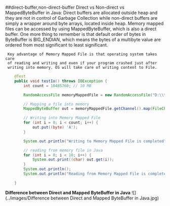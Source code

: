 ##direct-buffer,non-direct-buffer
   Direct vs Non-direct vs MappedByteBuffer in Java: Direct buffers are
	 allocated outside heap and they are not in control of Garbage Collection
	 while non-direct buffers are simply a wrapper around byte arrays, located
	 inside heap. Memory mapped files can be accessed by using
	 MappedByteBuffer, which is also a direct buffer. One more thing to
	 remember is that default order of bytes in ByteBuffer is BIG_ENDIAN,
	 which means the bytes of a multibyte value are ordered from most
	 significant to least significant.
	 
	 Key advantage of Memory Mapped File is that operating system takes care
	 of reading and writing and even if your program crashed just after
	 writing into memory. OS will take care of writing content to File.

```java
	@Test
	public void testIo() throws IOException {
		int count = 10485760; // 10 MB

		RandomAccessFile memoryMappedFile = new RandomAccessFile("D:\\test\\largeFile.txt", "rw");

		// Mapping a file into memory
		MappedByteBuffer out = memoryMappedFile.getChannel().map(FileChannel.MapMode.READ_WRITE, 0, count * 100);

		// Writing into Memory Mapped File
		for (int i = 0; i < count; i++) {
			out.put((byte) 'A');
		}

		System.out.println("Writing to Memory Mapped File is completed");

		// reading from memory file in Java
		for (int i = 0; i < 10; i++) {
			System.out.print((char) out.get(i));
		}
		System.out.println();
		System.out.println("Reading from Memory Mapped File is completed");

	}
```
**Difference between Direct and Mapped ByteBuffer in Java**
![](../images/Difference between Direct and Mapped ByteBuffer in Java.jpg)
